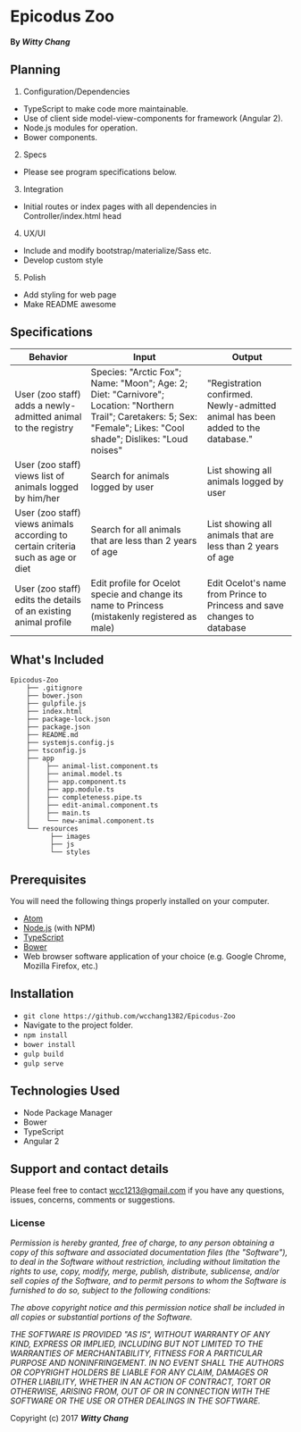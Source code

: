 # Epicodus Zoo

#### By _**Witty Chang**_

## Planning

1. Configuration/Dependencies
  * TypeScript to make code more maintainable.
  * Use of client side model-view-components for framework (Angular 2).
  * Node.js modules for operation.
  * Bower components.

2. Specs
  * Please see program specifications below.

3. Integration
  * Initial routes or index pages with all dependencies in Controller/index.html head

4. UX/UI
  * Include and modify bootstrap/materialize/Sass etc.
  * Develop custom style

5. Polish
  * Add styling for web page
  * Make README awesome

## Specifications
|Behavior|Input|Output|
|---|---|---|
|User (zoo staff) adds a newly-admitted animal to the registry|Species: "Arctic Fox"; Name: "Moon"; Age: 2; Diet: "Carnivore"; Location: "Northern Trail"; Caretakers: 5; Sex: "Female"; Likes: "Cool shade"; Dislikes: "Loud noises"| "Registration confirmed. Newly-admitted animal has been added to the database."|
|User (zoo staff) views list of animals logged by him/her|Search for animals logged by user|List showing all animals logged by user|
|User (zoo staff) views animals according to certain criteria such as age or diet|Search for all animals that are less than 2 years of age|List showing all animals that are less than 2 years of age|
|User (zoo staff) edits the details of an existing animal profile|Edit profile for Ocelot specie and change its name to Princess (mistakenly registered as male)|Edit Ocelot's name from Prince to Princess and save changes to database|

## What's Included

```
Epicodus-Zoo
    ├── .gitignore
    ├── bower.json
    ├── gulpfile.js
    ├── index.html
    ├── package-lock.json
    ├── package.json
    ├── README.md
    ├── systemjs.config.js
    ├── tsconfig.js
    ├── app
    │    ├── animal-list.component.ts
    │    ├── animal.model.ts
    │    ├── app.component.ts
    │    ├── app.module.ts
    │    ├── completeness.pipe.ts
    │    ├── edit-animal.component.ts
    │    ├── main.ts
    │    └── new-animal.component.ts
    └── resources
          ├── images
          ├── js
          └── styles
```

## Prerequisites

You will need the following things properly installed on your computer.

* [Atom](https://atom.io/)
* [Node.js](https://nodejs.org/) (with NPM)
* [TypeScript](https://www.typescriptlang.org/)
* [Bower](https://bower.io/)
* Web browser software application of your choice (e.g. Google Chrome, Mozilla Firefox, etc.)

## Installation

* `git clone https://github.com/wcchang1382/Epicodus-Zoo`
* Navigate to the project folder.
* `npm install`
* `bower install`
* `gulp build`
* `gulp serve`

## Technologies Used

* Node Package Manager
* Bower
* TypeScript
* Angular 2

## Support and contact details

Please feel free to contact wcc1213@gmail.com if you have any questions, issues, concerns, comments or suggestions.

### License

_Permission is hereby granted, free of charge, to any person obtaining a copy of this software and associated documentation files (the "Software"), to deal in the Software without restriction, including without limitation the rights to use, copy, modify, merge, publish, distribute, sublicense, and/or sell copies of the Software, and to permit persons to whom the Software is furnished to do so, subject to the following conditions:_

_The above copyright notice and this permission notice shall be included in all copies or substantial portions of the Software._

_THE SOFTWARE IS PROVIDED "AS IS", WITHOUT WARRANTY OF ANY KIND, EXPRESS OR IMPLIED, INCLUDING BUT NOT LIMITED TO THE WARRANTIES OF MERCHANTABILITY, FITNESS FOR A PARTICULAR PURPOSE AND NONINFRINGEMENT. IN NO EVENT SHALL THE AUTHORS OR COPYRIGHT HOLDERS BE LIABLE FOR ANY CLAIM, DAMAGES OR OTHER LIABILITY, WHETHER IN AN ACTION OF CONTRACT, TORT OR OTHERWISE, ARISING FROM, OUT OF OR IN CONNECTION WITH THE SOFTWARE OR THE USE OR OTHER DEALINGS IN THE SOFTWARE._

Copyright (c) 2017 **_Witty Chang_**
